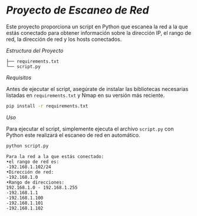 


# *Proyecto de Escaneo de Red*

Este proyecto proporciona un script en Python que escanea la red a la que estás conectado para obtener información sobre la dirección IP, el rango de red, la dirección de red y los hosts conectados.

*Estructura del Proyecto*

```
├── requirements.txt
└── script.py
```

*Requisitos*

Antes de ejecutar el script, asegúrate de instalar las bibliotecas necesarias listadas en `requirements.txt` y Nmap en su versión más reciente.

```bash
pip install -r requirements.txt
```

*Uso*

Para ejecutar el script, simplemente ejecuta el archivo `script.py` con Python este realizará el escaneo de red en automático.

```bash
python script.py
```
```
Para la red a la que estás conectado:
•el rango de red es:
-192.168.1.102/24
•Dirección de red:
-192.168.1.0
•Rango de direcciones:
192.168.1.0 - 192.168.1.255
-192.168.1.1
-192.168.1.100
-192.168.1.101
-192.168.1.102
```



